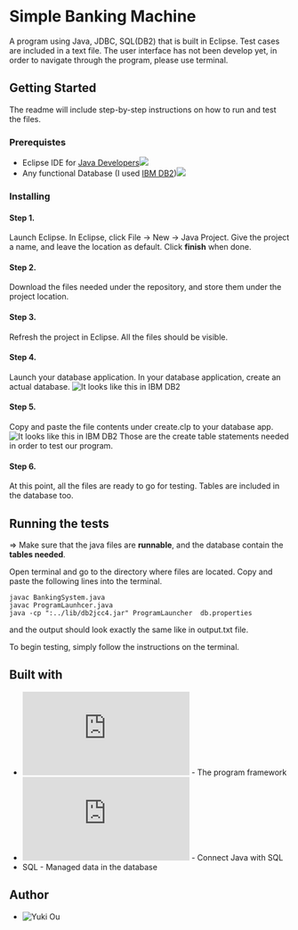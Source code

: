 # Simple Banking Machine
A program using Java, JDBC, SQL(DB2) that is built in Eclipse. Test cases are included in a text file. The user interface has not been develop yet, in order to navigate through the program, please use terminal.

## Getting Started
The readme will include step-by-step instructions on how to run and test the files.

### Prerequistes
* Eclipse IDE for [Java Developers](http://www.eclipse.org/downloads/packages/eclipse-ide-java-developers/oxygen1a)![](https://cdn.discordapp.com/attachments/316348168465809408/387137849796853761/unknown.png)
* Any functional Database (I used [IBM DB2](https://www.ibm.com/analytics/us/en/db2/trials/))![](https://cdn.discordapp.com/attachments/316348168465809408/387138474920378368/unknown.png)

### Installing
#### Step 1. 
Launch Eclipse. In Eclipse, click File -> New -> Java Project. Give the project a name, and leave the location as default. Click **finish** when done. 

#### Step 2.
Download the files needed under the repository, and store them under the project location.

#### Step 3.
Refresh the project in Eclipse. All the files should be visible.

#### Step 4.
Launch your database application. In your database application, create an actual database. ![It looks like this in IBM DB2](https://cdn.discordapp.com/attachments/316348168465809408/387145801740189696/unknown.png)

#### Step 5.
Copy and paste the file contents under create.clp to your database app. ![It looks like this in IBM DB2](https://cdn.discordapp.com/attachments/316348168465809408/387355756099403797/unknown.png)
Those are the create table statements needed in order to test our program.

#### Step 6.
At this point, all the files are ready to go for testing. Tables are included in the database too.


## Running the tests
=> Make sure that the java files are **runnable**, and the database contain the **tables needed**.

Open terminal and go to the directory where files are located.
Copy and paste the following lines into the terminal.
```
javac BankingSystem.java
javac ProgramLaunhcer.java
java -cp ":../lib/db2jcc4.jar" ProgramLauncher  db.properties
```

and the output should look exactly the same like in output.txt file.

To begin testing, simply follow the instructions on the terminal.

## Built with
* ![Java](https://www.oracle.com/java/index.html) - The program framework
* ![JDBC](http://www.oracle.com/technetwork/java/javase/jdbc/index.html) - Connect Java with SQL
* SQL - Managed data in the database

## Author
* ![Yuki Ou](https://github.com/ukitomi)


